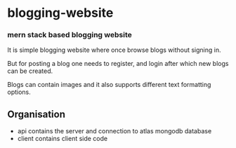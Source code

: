 # blogging-website
### mern stack based blogging website
It is simple blogging website where once browse blogs without signing in.

But for posting a blog one needs to register, and login after which new blogs can be created.

Blogs can contain images and it also supports different text formatting options.




## Organisation
- api contains the server and connection to atlas mongodb database
- client contains client side code


